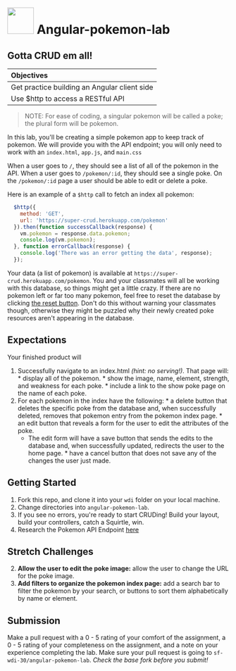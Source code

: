 

# <img src="https://cloud.githubusercontent.com/assets/7833470/10899314/63829980-8188-11e5-8cdd-4ded5bcb6e36.png" height="60">  Angular-pokemon-lab
## Gotta CRUD em all!
| **Objectives** |
| :---- |
| Get practice building an Angular client side |
| Use $http to access a RESTful API |


> NOTE: For ease of coding, a singular pokemon will be called a poke; the plural form will be pokemon.  

In this lab, you'll be creating a simple pokemon app to keep track of pokemon.  We will provide you with the API endpoint; you will only need to work with an `index.html`, `app.js`, and `main.css`

When a user goes to `/`, they should see a list of all of the pokemon in the API. When a user goes to `/pokemon/:id`, they should see a single poke. On the `/pokemon/:id` page a user should be able to edit or delete a poke.

Here is an example of a `$http` call to fetch an index all pokemon:

```javascript
  $http({
    method: 'GET',
    url: 'https://super-crud.herokuapp.com/pokemon'
  }).then(function successCallback(response) {
    vm.pokemon = response.data.pokemon;
    console.log(vm.pokemon);
  }, function errorCallback(response) {
    console.log('There was an error getting the data', response);
  });

```

Your data (a list of pokemon) is available at `https://super-crud.herokuapp.com/pokemon`. You and your classmates will all be working with this database, so things might get a little crazy. If there are no pokemon left or far too many pokemon, feel free to reset the database by clicking [the reset button](http://super-crud.herokuapp.com/reset). Don't do this without warning your classmates though, otherwise they might be puzzled why their newly created poke resources aren't appearing in the database.

## Expectations

Your finished product will

  1. Successfully navigate to an index.html *(hint: no serving!)*. That page will:
    * display all of the pokemon.
    * show the image, name, element, strength, and weakness for each poke.
    * include a link to the show poke page on the name of each poke.
  2. For each pokemon in the index have the following:
    * a delete button that deletes the specific poke from the database and, when successfully deleted, removes that pokemon entry from the pokemon index page.
    * an edit button that reveals a form for the user to edit the attributes of the poke.
    	* The edit form will have a save button that sends the edits to the database and, when successfully updated, redirects the user to the home page.
    * have a cancel button that does not save any of the changes the user just made.

## Getting Started

1. Fork this repo, and clone it into your `wdi` folder on your local machine.
2. Change directories into `angular-pokemon-lab`.
3. If you see no errors, you're ready to start CRUDing! Build your layout, build your controllers, catch a Squirtle, win.
4. Research the Pokemon API Endpoint [here](https://github.com/SF-WDI-LABS/super-crud-api)

## Stretch Challenges

2. **Allow the user to edit the poke image:** allow the user to change the URL for the poke image.
3. **Add filters to organize the pokemon index page:** add a search bar to filter the pokemon by your search, or buttons to sort them alphabetically by name or element.

## Submission

Make a pull request with a 0 - 5 rating of your comfort of the assignment, a 0 - 5 rating of your completeness on the assignment, and a note on your experience completing the lab. Make sure your pull request is going to `sf-wdi-30/angular-pokemon-lab`. *Check the base fork before you submit!*
